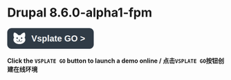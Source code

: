 # Drupal 8.6.0-alpha1-fpm

<a href="https://www.vsplate.com/?docker-compose=https://github.com/vsplate/dcenvs/drupal/8.6.0-alpha1-fpm"><img alt="VSPLATE GO" src="https://raw.githubusercontent.com/vsplate/images/master/vsgo_btn.png" width="200px"></a>

**Click the `VSPLATE GO` button to launch a demo online / 点击`VSPLATE GO`按钮创建在线环境**